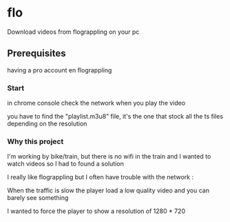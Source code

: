# flo

Download videos from flograppling on your pc

## Prerequisites

having a pro account en flograppling

### Start

in chrome console check the network when you play the video

you have to find the "playlist.m3u8" file, it's the one that stock all the ts files depending on the resolution 

### Why this project

I'm working by bike/train, but there is no wifi in the train and I wanted to watch videos so I had to found a solution

I really like flograppling but I often have trouble with the network :

When the traffic is slow the player load a low quality video and you can barely see something

I wanted to force the player to show a resolution of 1280 * 720


